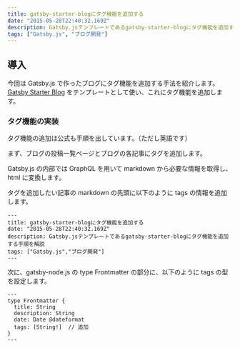 ```yaml
---
title: gatsby-starter-blogにタグ機能を追加する
date: "2015-05-28T22:40:32.169Z"
description: Gatsby.jsテンプレートであるgatsby-starter-blogにタグ機能を追加する手順を解説
tags: ["Gatsby.js", "ブログ開発"]
---
```


## 導入

今回は Gatsby.js で作ったブログにタグ機能を追加する手法を紹介します。
[Gatsby Starter Blog](https://github.com/gatsbyjs/gatsby-starter-blog) をテンプレートとして使い、これにタグ機能を追加します。

### タグ機能の実装

タグ機能の追加は公式も手順を出しています。（ただし英語です）

まず、ブログの投稿一覧ページとブログの各記事にタグを追加します。

Gatsby.js の内部では GraphQL を用いて markdown から必要な情報を取得し、html に変換します。

タグを追加したい記事の markdown の先頭に以下のように tags の情報を追加します。

```md:sample
---
title: gatsby-starter-blogにタグ機能を追加する
date: "2015-05-28T22:40:32.169Z"
description: Gatsby.jsテンプレートであるgatsby-starter-blogにタグ機能を追加する手順を解説
tags: ["Gatsby.js","ブログ開発"]
---
```

次に、gatsby-node.js の type Frontmatter の部分に、以下のように tags の型を設定します。

```js:sample
---
type Frontmatter {
  title: String
  description: String
  date: Date @dateformat
  tags: [String!]  // 追加
}
---
```
